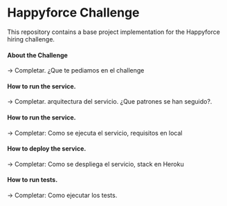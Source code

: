 # Happyforce Challenge

This repository contains a base project implementation for the Happyforce hiring challenge.



#### About the Challenge

-> Completar. ¿Que te pediamos en el challenge

#### How to run the service.

-> Completar. arquitectura del servicio. ¿Que patrones se han seguido?.

#### How to run the service.

-> Completar: Como se ejecuta el servicio, requisitos en local

#### How to deploy the service.

-> Completar: Como se despliega el servicio, stack en Heroku

#### How to run tests.

-> Completar: Como ejecutar los tests.